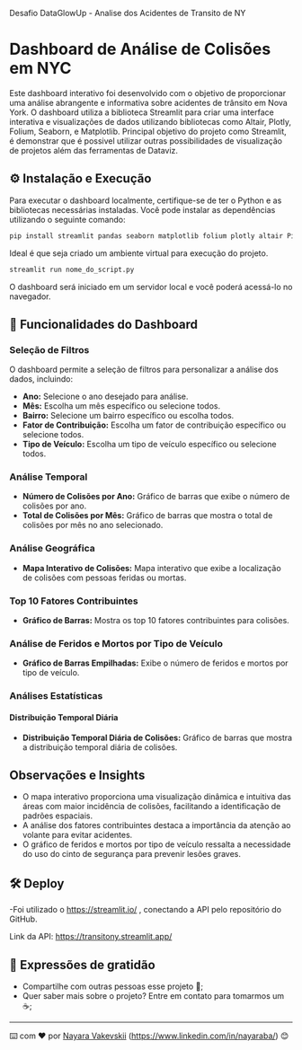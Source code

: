 Desafio DataGlowUp - Analise dos Acidentes de Transito de NY

# Dashboard de Análise de Colisões em NYC

Este dashboard interativo foi desenvolvido com o objetivo de proporcionar uma análise abrangente e informativa sobre acidentes de trânsito em Nova York. 
O dashboard utiliza a biblioteca Streamlit para criar uma interface interativa e visualizações de dados utilizando bibliotecas como Altair, Plotly, Folium, Seaborn, e Matplotlib.
Principal objetivo do projeto como Streamlit, é demonstrar que é possivel utilizar outras possibilidades de visualização de projetos além das ferramentas de Dataviz.

## ⚙️ Instalação e Execução

Para executar o dashboard localmente, certifique-se de ter o Python e as bibliotecas necessárias instaladas. Você pode instalar as dependências utilizando o seguinte comando:

```bash
pip install streamlit pandas seaborn matplotlib folium plotly altair Pillow
```

Ideal é que seja criado um ambiente virtual para execução do projeto.


```bash
streamlit run nome_do_script.py
```

O dashboard será iniciado em um servidor local e você poderá acessá-lo no navegador.

## 🚀 Funcionalidades do Dashboard

### Seleção de Filtros
O dashboard permite a seleção de filtros para personalizar a análise dos dados, incluindo:

- **Ano:** Selecione o ano desejado para análise.
- **Mês:** Escolha um mês específico ou selecione todos.
- **Bairro:** Selecione um bairro específico ou escolha todos.
- **Fator de Contribuição:** Escolha um fator de contribuição específico ou selecione todos.
- **Tipo de Veículo:** Escolha um tipo de veículo específico ou selecione todos.

### Análise Temporal
- **Número de Colisões por Ano:** Gráfico de barras que exibe o número de colisões por ano.
- **Total de Colisões por Mês:** Gráfico de barras que mostra o total de colisões por mês no ano selecionado.

### Análise Geográfica
- **Mapa Interativo de Colisões:** Mapa interativo que exibe a localização de colisões com pessoas feridas ou mortas.

### Top 10 Fatores Contribuintes
- **Gráfico de Barras:** Mostra os top 10 fatores contribuintes para colisões.

### Análise de Feridos e Mortos por Tipo de Veículo
- **Gráfico de Barras Empilhadas:** Exibe o número de feridos e mortos por tipo de veículo.

### Análises Estatísticas

#### Distribuição Temporal Diária
- **Distribuição Temporal Diária de Colisões:** Gráfico de barras que mostra a distribuição temporal diária de colisões.

## Observações e Insights

- O mapa interativo proporciona uma visualização dinâmica e intuitiva das áreas com maior incidência de colisões, facilitando a identificação de padrões espaciais.
- A análise dos fatores contribuintes destaca a importância da atenção ao volante para evitar acidentes.
- O gráfico de feridos e mortos por tipo de veículo ressalta a necessidade do uso do cinto de segurança para prevenir lesões graves.

## 🛠️ Deploy

-Foi utilizado o https://streamlit.io/ , conectando a API pelo repositório do GitHub.

Link da API: https://transitony.streamlit.app/
  

## 🎁 Expressões de gratidão

* Compartilhe com outras pessoas esse projeto 📢;
* Quer saber mais sobre o projeto? Entre em contato para tomarmos um :coffee:;
---
⌨️ com ❤️ por [Nayara Vakevskii](https://github.com/NayaraWakewski) (https://www.linkedin.com/in/nayaraba/) 😊




